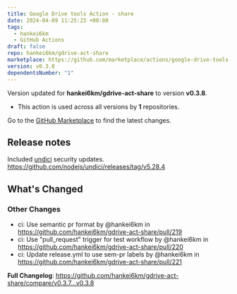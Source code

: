 ```yaml
---
title: Google Drive tools Action - share
date: 2024-04-09 11:25:23 +00:00
tags:
  - hankei6km
  - GitHub Actions
draft: false
repo: hankei6km/gdrive-act-share
marketplace: https://github.com/marketplace/actions/google-drive-tools-action-share
version: v0.3.8
dependentsNumber: "1"
---
```



Version updated for **hankei6km/gdrive-act-share** to version **v0.3.8**.
- This action is used across all versions by **1** repositories.

Go to the [GitHub Marketplace](https://github.com/marketplace/actions/google-drive-tools-action-share) to find the latest changes.

## Release notes

<!-- Release notes generated using configuration in .github/release.yml at v0.3.8 -->

Included [undici](https://github.com/nodejs/undici) security updates.
https://github.com/nodejs/undici/releases/tag/v5.28.4

## What's Changed
### Other Changes
* ci: Use semantic pr format by @hankei6km in https://github.com/hankei6km/gdrive-act-share/pull/219
* ci: Use "pull_request" trigger for test workflow by @hankei6km in https://github.com/hankei6km/gdrive-act-share/pull/220
* ci: Update release.yml to use sem-pr labels by @hankei6km in https://github.com/hankei6km/gdrive-act-share/pull/221


**Full Changelog**: https://github.com/hankei6km/gdrive-act-share/compare/v0.3.7...v0.3.8
